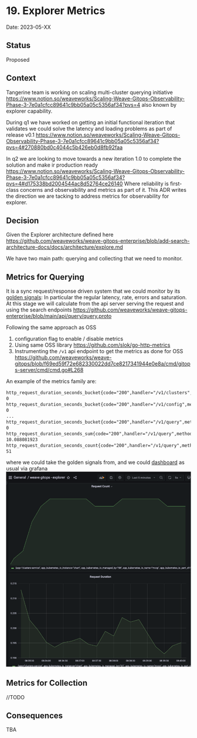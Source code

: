 # 19. Explorer Metrics 

Date: 2023-05-XX

## Status

Proposed

## Context

Tangerine team is working on scaling multi-cluster querying initiative https://www.notion.so/weaveworks/Scaling-Weave-Gitops-Observability-Phase-3-7e0a1cfcc89641c9bb05a05c5356af34?pvs=4 
also known by explorer capability. 

During q1 we have worked on getting an initial functional iteration that validates we could solve the latency 
and loading problems as part of release v0.1 https://www.notion.so/weaveworks/Scaling-Weave-Gitops-Observability-Phase-3-7e0a1cfcc89641c9bb05a05c5356af34?pvs=4#270880bd0c4044c5b426eb0d8fb92faa

In q2 we are looking to move towards a new iteration 1.0 to complete the solution and make ir production ready https://www.notion.so/weaveworks/Scaling-Weave-Gitops-Observability-Phase-3-7e0a1cfcc89641c9bb05a05c5356af34?pvs=4#d175338bd2004544ac8d52764ce26140
Where reliability is first-class concerns and observability and metrics as part of it. This ADR writes the 
direction we are tacking to address metrics for observability for explorer. 

## Decision

Given the Explorer architecture defined here https://github.com/weaveworks/weave-gitops-enterprise/blob/add-search-architecture-docs/docs/architecture/explore.md 

We have two main path: querying and collecting that we need to monitor. 

## Metrics for Querying

It is a sync request/response driven system that we could monitor by its [golden signals](https://sre.google/sre-book/monitoring-distributed-systems/#xref_monitoring_golden-signals):
In particular the regular latency, rate, errors and saturation. At this stage we will calculate from the api server serving 
the request and using the search endpoints https://github.com/weaveworks/weave-gitops-enterprise/blob/main/api/query/query.proto

Following the same approach as OSS 
1) configuration flag to enable / disable metrics
2) Using same OSS library https://github.com/slok/go-http-metrics
3) Instrumenting the `/v1` api endpoint to get the metrics as done for OSS https://github.com/weaveworks/weave-gitops/blob/f69ed59f72e682330022dd7ce8217341944e0e8a/cmd/gitops-server/cmd/cmd.go#L268

An example of the metrics family are:

```
http_request_duration_seconds_bucket{code="200",handler="/v1/clusters",method="GET",service="",le="0.005"} 0
http_request_duration_seconds_bucket{code="200",handler="/v1/config",method="GET",service="",le="0.005"} 0
...
http_request_duration_seconds_bucket{code="200",handler="/v1/query",method="POST",service="",le="0.05"} 0
http_request_duration_seconds_sum{code="200",handler="/v1/query",method="POST",service=""} 10.088081923
http_request_duration_seconds_count{code="200",handler="/v1/query",method="POST",service=""} 51
```
where we could take the golden signals from, and we could [dashboard](./resources/dashboard.json) as usual via grafana
![explorer-metrics.png](images%2Fexplorer-metrics.png)

## Metrics for Collection 

//TODO 

## Consequences

TBA 

